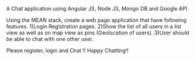 A Chat application using Angular JS, Node JS, Mongo DB and Google API.

Using the MEAN stack, create a web page application that have following features.
1)Login Registration pages.
2)Show the list of all users in a list view as well as on map view as pins (Geolocation of users). 
3)User should be able to chat with one other user.

Please register, login and Chat !!
Happy Chatting!!
